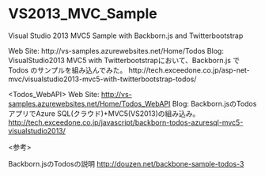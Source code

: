 VS2013_MVC_Sample
=================

Visual Studio 2013 MVC5 Sample with Backborn.js and Twitterbootstrap

<Todos>
Web Site: http://vs-samples.azurewebsites.net/Home/Todos
Blog: 
  VisualStudio2013 MVC5 with Twitterbootstrapにおいて、Backborn.js でTodos のサンプルを組み込んでみた。
  http://tech.exceedone.co.jp/asp-net-mvc/visualstudio2013-mvc5-with-twitterbootstrap-todos/
  
<Todos_WebAPI>
Web Site: http://vs-samples.azurewebsites.net/Home/Todos_WebAPI
Blog: 
  Backborn.jsのTodosアプリでAzure SQL(クラウド)+MVC5(VS2013)の組み込み。
  http://tech.exceedone.co.jp/javascript/backborn-todos-azuresql-mvc5-visualstudio2013/
  
  
<参考>

Backborn.jsのTodosの説明
http://douzen.net/backbone-sample-todos-3
